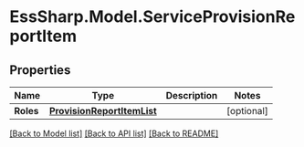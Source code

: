 # EssSharp.Model.ServiceProvisionReportItem

## Properties

Name | Type | Description | Notes
------------ | ------------- | ------------- | -------------
**Roles** | [**ProvisionReportItemList**](ProvisionReportItemList.md) |  | [optional] 

[[Back to Model list]](../README.md#documentation-for-models) [[Back to API list]](../README.md#documentation-for-api-endpoints) [[Back to README]](../README.md)

